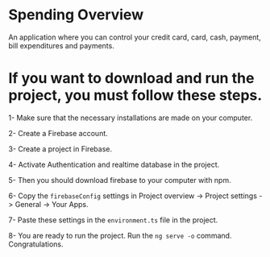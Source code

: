 # Spending Overview

An application where you can control your credit card, card, cash, payment, bill expenditures and payments.


# If you want to download and run the project, you must follow these steps.

1- Make sure that the necessary installations are made on your computer.

2- Create a Firebase account.

3- Create a project in Firebase.

4- Activate Authentication and realtime database in the project.

5- Then you should download firebase to your computer with npm.

6- Copy the `firebaseConfig` settings in Project overview -> Project settings -> General -> Your Apps.

7- Paste these settings in the `environment.ts` file in the project.

8- You are ready to run the project. Run the ```ng serve -o``` command. Congratulations.
